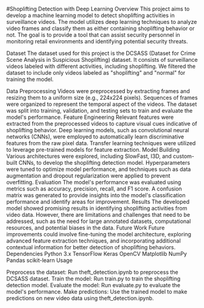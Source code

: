 #Shoplifting Detection with Deep Learning
Overview
This project aims to develop a machine learning model to detect shoplifting activities in surveillance videos. The model utilizes deep learning techniques to analyze video frames and classify them as either containing shoplifting behavior or not. The goal is to provide a tool that can assist security personnel in monitoring retail environments and identifying potential security threats.

Dataset
The dataset used for this project is the DCSASS (Dataset for Crime Scene Analysis in Suspicious Shoplifting) dataset. It consists of surveillance videos labeled with different activities, including shoplifting. We filtered the dataset to include only videos labeled as "shoplifting" and "normal" for training the model.

Data Preprocessing
Videos were preprocessed by extracting frames and resizing them to a uniform size (e.g., 224x224 pixels).
Sequences of frames were organized to represent the temporal aspect of the videos.
The dataset was split into training, validation, and testing sets to train and evaluate the model's performance.
Feature Engineering
Relevant features were extracted from the preprocessed videos to capture visual cues indicative of shoplifting behavior.
Deep learning models, such as convolutional neural networks (CNNs), were employed to automatically learn discriminative features from the raw pixel data.
Transfer learning techniques were utilized to leverage pre-trained models for feature extraction.
Model Building
Various architectures were explored, including SlowFast, I3D, and custom-built CNNs, to develop the shoplifting detection model.
Hyperparameters were tuned to optimize model performance, and techniques such as data augmentation and dropout regularization were applied to prevent overfitting.
Evaluation
The model's performance was evaluated using metrics such as accuracy, precision, recall, and F1 score.
A confusion matrix was generated to provide insights into the model's classification performance and identify areas for improvement.
Results
The developed model showed promising results in identifying shoplifting activities from video data.
However, there are limitations and challenges that need to be addressed, such as the need for large annotated datasets, computational resources, and potential biases in the data.
Future Work
Future improvements could involve fine-tuning the model architecture, exploring advanced feature extraction techniques, and incorporating additional contextual information for better detection of shoplifting behaviors.
Dependencies
Python 3.x
TensorFlow
Keras
OpenCV
Matplotlib
NumPy
Pandas
scikit-learn
Usage

Preprocess the dataset: Run theft_detection.ipynb to preprocess the DCSASS dataset.
Train the model: Run train.py to train the shoplifting detection model.
Evaluate the model: Run evaluate.py to evaluate the model's performance.
Make predictions: Use the trained model to make predictions on new video data using theft_detection.ipynb.
